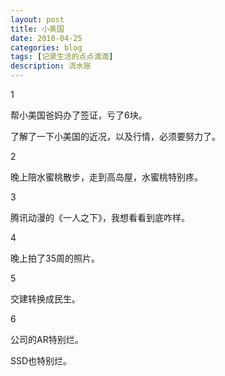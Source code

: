 ```yaml
---
layout: post
title: 小美国
date: 2018-04-25
categories: blog
tags: [记录生活的点点滴滴]
description: 流水账
---
```


1 

帮小美国爸妈办了签证，亏了6块。

了解了一下小美国的近况，以及行情，必须要努力了。

2

晚上陪水蜜桃散步，走到高岛屋，水蜜桃特别疼。

3

腾讯动漫的《一人之下》，我想看看到底咋样。

4

晚上拍了35周的照片。

5

交建转换成民生。

6

公司的AR特别烂。

SSD也特别烂。








